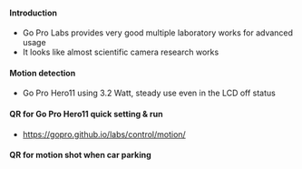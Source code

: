 #### Introduction
- Go Pro Labs provides very good multiple laboratory works for advanced usage
- It looks like almost scientific camera research works
#### Motion detection
- Go Pro Hero11 using 3.2 Watt, steady use even in the LCD off status

#### QR for Go Pro Hero11 quick setting & run
- https://gopro.github.io/labs/control/motion/

#### QR for motion shot when car parking


